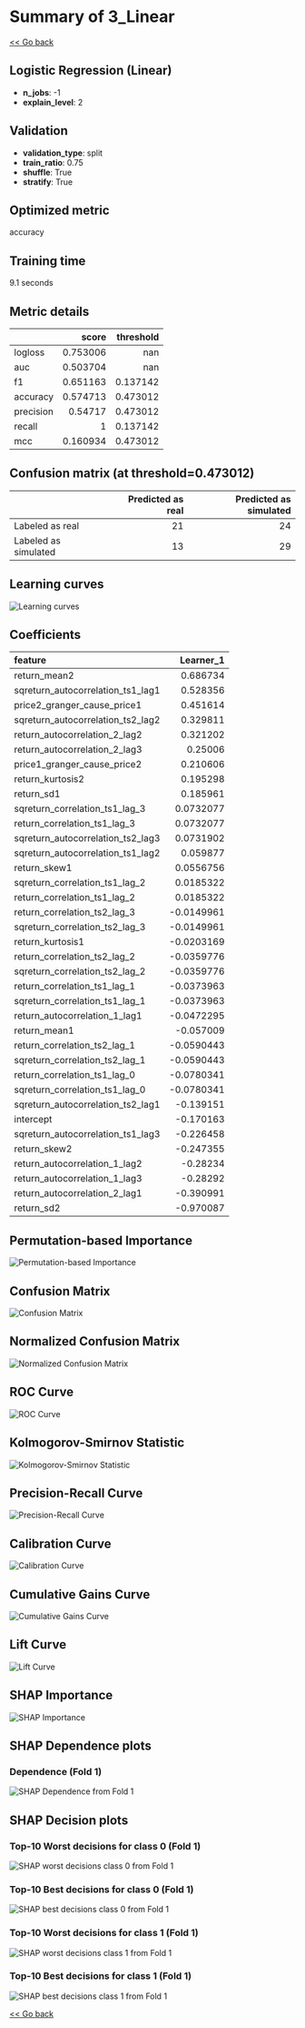 # Summary of 3_Linear

[<< Go back](../README.md)


## Logistic Regression (Linear)
- **n_jobs**: -1
- **explain_level**: 2

## Validation
 - **validation_type**: split
 - **train_ratio**: 0.75
 - **shuffle**: True
 - **stratify**: True

## Optimized metric
accuracy

## Training time

9.1 seconds

## Metric details
|           |    score |   threshold |
|:----------|---------:|------------:|
| logloss   | 0.753006 |  nan        |
| auc       | 0.503704 |  nan        |
| f1        | 0.651163 |    0.137142 |
| accuracy  | 0.574713 |    0.473012 |
| precision | 0.54717  |    0.473012 |
| recall    | 1        |    0.137142 |
| mcc       | 0.160934 |    0.473012 |


## Confusion matrix (at threshold=0.473012)
|                      |   Predicted as real |   Predicted as simulated |
|:---------------------|--------------------:|-------------------------:|
| Labeled as real      |                  21 |                       24 |
| Labeled as simulated |                  13 |                       29 |

## Learning curves
![Learning curves](learning_curves.png)

## Coefficients
| feature                           |   Learner_1 |
|:----------------------------------|------------:|
| return_mean2                      |   0.686734  |
| sqreturn_autocorrelation_ts1_lag1 |   0.528356  |
| price2_granger_cause_price1       |   0.451614  |
| sqreturn_autocorrelation_ts2_lag2 |   0.329811  |
| return_autocorrelation_2_lag2     |   0.321202  |
| return_autocorrelation_2_lag3     |   0.25006   |
| price1_granger_cause_price2       |   0.210606  |
| return_kurtosis2                  |   0.195298  |
| return_sd1                        |   0.185961  |
| sqreturn_correlation_ts1_lag_3    |   0.0732077 |
| return_correlation_ts1_lag_3      |   0.0732077 |
| sqreturn_autocorrelation_ts2_lag3 |   0.0731902 |
| sqreturn_autocorrelation_ts1_lag2 |   0.059877  |
| return_skew1                      |   0.0556756 |
| sqreturn_correlation_ts1_lag_2    |   0.0185322 |
| return_correlation_ts1_lag_2      |   0.0185322 |
| return_correlation_ts2_lag_3      |  -0.0149961 |
| sqreturn_correlation_ts2_lag_3    |  -0.0149961 |
| return_kurtosis1                  |  -0.0203169 |
| return_correlation_ts2_lag_2      |  -0.0359776 |
| sqreturn_correlation_ts2_lag_2    |  -0.0359776 |
| return_correlation_ts1_lag_1      |  -0.0373963 |
| sqreturn_correlation_ts1_lag_1    |  -0.0373963 |
| return_autocorrelation_1_lag1     |  -0.0472295 |
| return_mean1                      |  -0.057009  |
| return_correlation_ts2_lag_1      |  -0.0590443 |
| sqreturn_correlation_ts2_lag_1    |  -0.0590443 |
| return_correlation_ts1_lag_0      |  -0.0780341 |
| sqreturn_correlation_ts1_lag_0    |  -0.0780341 |
| sqreturn_autocorrelation_ts2_lag1 |  -0.139151  |
| intercept                         |  -0.170163  |
| sqreturn_autocorrelation_ts1_lag3 |  -0.226458  |
| return_skew2                      |  -0.247355  |
| return_autocorrelation_1_lag2     |  -0.28234   |
| return_autocorrelation_1_lag3     |  -0.28292   |
| return_autocorrelation_2_lag1     |  -0.390991  |
| return_sd2                        |  -0.970087  |


## Permutation-based Importance
![Permutation-based Importance](permutation_importance.png)
## Confusion Matrix

![Confusion Matrix](confusion_matrix.png)


## Normalized Confusion Matrix

![Normalized Confusion Matrix](confusion_matrix_normalized.png)


## ROC Curve

![ROC Curve](roc_curve.png)


## Kolmogorov-Smirnov Statistic

![Kolmogorov-Smirnov Statistic](ks_statistic.png)


## Precision-Recall Curve

![Precision-Recall Curve](precision_recall_curve.png)


## Calibration Curve

![Calibration Curve](calibration_curve_curve.png)


## Cumulative Gains Curve

![Cumulative Gains Curve](cumulative_gains_curve.png)


## Lift Curve

![Lift Curve](lift_curve.png)



## SHAP Importance
![SHAP Importance](shap_importance.png)

## SHAP Dependence plots

### Dependence (Fold 1)
![SHAP Dependence from Fold 1](learner_fold_0_shap_dependence.png)

## SHAP Decision plots

### Top-10 Worst decisions for class 0 (Fold 1)
![SHAP worst decisions class 0 from Fold 1](learner_fold_0_shap_class_0_worst_decisions.png)
### Top-10 Best decisions for class 0 (Fold 1)
![SHAP best decisions class 0 from Fold 1](learner_fold_0_shap_class_0_best_decisions.png)
### Top-10 Worst decisions for class 1 (Fold 1)
![SHAP worst decisions class 1 from Fold 1](learner_fold_0_shap_class_1_worst_decisions.png)
### Top-10 Best decisions for class 1 (Fold 1)
![SHAP best decisions class 1 from Fold 1](learner_fold_0_shap_class_1_best_decisions.png)

[<< Go back](../README.md)
